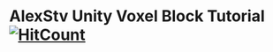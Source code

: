 # AlexStv Unity Voxel Block Tutorial [![HitCount](http://hits.dwyl.io/z3nth10n/AlexStv-Unity-Voxel-Block-Tutorial.svg)](http://hits.dwyl.io/z3nth10n/AlexStv-Unity-Voxel-Block-Tutorial)
